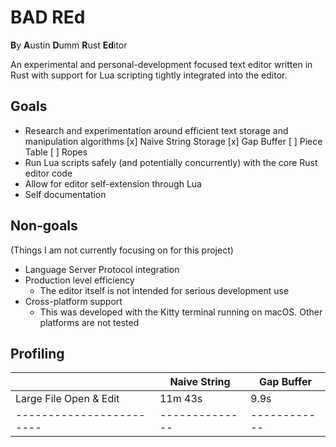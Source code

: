 # BAD REd

**B**y **A**ustin **D**umm **R**ust **Ed**itor

An experimental and personal-development focused text editor written in Rust with support for Lua scripting tightly
integrated into the editor.

## Goals

- Research and experimentation around efficient text storage and manipulation algorithms
    [x] Naive String Storage
    [x] Gap Buffer
    [ ] Piece Table
    [ ] Ropes
- Run Lua scripts safely (and potentially concurrently) with the core Rust editor code
- Allow for editor self-extension through Lua
- Self documentation

## Non-goals

(Things I am not currently focusing on for this project)

- Language Server Protocol integration
- Production level efficiency
    - The editor itself is not intended for serious development use
- Cross-platform support
    - This was developed with the Kitty terminal running on macOS. Other platforms are not tested

## Profiling

|                        | Naive String | Gap Buffer |
|------------------------|--------------|------------|
| Large File Open & Edit | 11m 43s      | 9.9s       |
|------------------------|--------------|------------|
